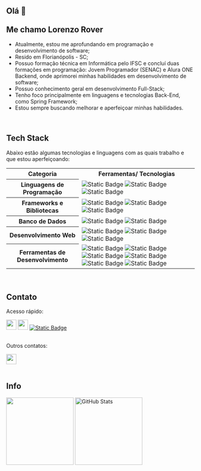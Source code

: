 ## Olá 👋 <br><br> Me chamo Lorenzo Rover

- Atualmente, estou me aprofundando em programação e desenvolvimento de software;
- Resido em Florianópolis - SC;
- Possuo formação técnica em Informática pelo IFSC e concluí duas formações em programação: Jovem Programador (SENAC) e Alura ONE Backend, onde aprimorei minhas habilidades em desenvolvimento de software;
- Possuo conhecimento geral em desenvolvimento Full-Stack;
- Tenho foco principalmente em linguagens e tecnologias Back-End, como Spring Framework;
- Estou sempre buscando melhorar e aperfeiçoar minhas habilidades.

<br>

## Tech Stack

Abaixo estão algumas tecnologias e linguagens com as quais trabalho e que estou aperfeiçoando:

<div>
  <table>
    <tr>
      <th>Categoria</th>
      <th>Ferramentas/ Tecnologias</th>
    </tr>
    <tr>
      <th>Linguagens de Programação</th>
      <td>
        <img alt="Static Badge" src="https://img.shields.io/badge/Java-black">
        <img alt="Static Badge" src="https://img.shields.io/badge/SQL-black">
        <img alt="Static Badge" src="https://img.shields.io/badge/JavaScript-black?logo=javascript">
      </td>
    </tr>
    <tr>
      <th>Frameworks e Bibliotecas</th>
      <td>
        <img alt="Static Badge" src="https://img.shields.io/badge/Spring%20Framework-black?logo=spring">
        <img alt="Static Badge" src="https://img.shields.io/badge/Gson-black?style=flat-square">
        <img alt="Static Badge" src="https://img.shields.io/badge/Jtokkit-black?style=flat-square">
      </td>
    </tr>
    <tr>
      <th>Banco de Dados</th>
      <td>
        <img alt="Static Badge" src="https://img.shields.io/badge/MySQL-black?logo=mysql&labelColor=white">
        <img alt="Static Badge" src="https://img.shields.io/badge/PostgreSQL-black?logo=postgresql&labelColor=white">
      </td>
    </tr>
    <tr>
      <th>Desenvolvimento Web</th>
      <td>
        <img alt="Static Badge" src="https://img.shields.io/badge/HTML-black?logo=html5">
        <img alt="Static Badge" src="https://img.shields.io/badge/CSS-black?logo=css3&logoColor=%231572B6">
        <img alt="Static Badge" src="https://img.shields.io/badge/JSON-black?logo=json&logoColor=%23f7b500">
      </td>
    </tr>
    <tr>
      <th>Ferramentas de Desenvolvimento</th>
      <td>
        <img alt="Static Badge" src="https://img.shields.io/badge/VS%20Code-black">
        <img alt="Static Badge" src="https://img.shields.io/badge/IntelliJ%20IDEA-black?logo=intellijidea&logoColor=black&labelColor=white">
        <img alt="Static Badge" src="https://img.shields.io/badge/Eclipse%20IDE-black?logo=eclipseide&logoColor=%232C2255">
        <img alt="Static Badge" src="https://img.shields.io/badge/Git-black?logo=git">
        <img alt="Static Badge" src="https://img.shields.io/badge/GitHub-black?logo=github">
        <img alt="Static Badge" src="https://img.shields.io/badge/Swagger-black?logo=swagger&logoColor=%2385EA2D">
      </td>
    </tr>
  </table>
</div>

<br>

## Contato

<div>
<p>Acesso rápido:</p>
<a href = "https://www.linkedin.com/in/lorenzo-rover" target="_blank"><img height="27em" loading="lazy" src="https://img.shields.io/badge/linkedin-%230A66C2?style=for-the-badge&logo=linkedin&logoColor=white"></a>
<a href = "mailto:lorenzo.rover66@gmail.com" target="_blank"><img height="27em" loading="lazy" src="https://img.shields.io/badge/gmail-%23EA4335?style=for-the-badge&logo=gmail&logoColor=white"></a>
<a href="https://lorenzorover.github.io/portfolio/" target="_blank"><img alt="Static Badge" src="https://img.shields.io/badge/portfolio-black?style=for-the-badge"></a>
<br><br>

<p>Outros contatos:</p>
<img height="27em" loading="lazy" src="https://img.shields.io/badge/user%3A%20Rakard-grey?style=flat-square&logo=discord&logoColor=white&label=Discord&labelColor=%235865F2">

</div>

<br>

## Info

<div>
  <img height="180em" src="https://github-readme-stats.vercel.app/api/top-langs/?username=lorenzorover&layout=compact&langs_count=7&theme=dracula"/>
  
  <img height="180em" src="https://github-readme-stats.vercel.app/api?username=lorenzorover&show_icons=true&theme=dracula" alt="GitHub Stats">
</div>

<!--
O ícone JavaScript foi retirado do site Simple Icons, licenciado sob a MIT License.
-->
